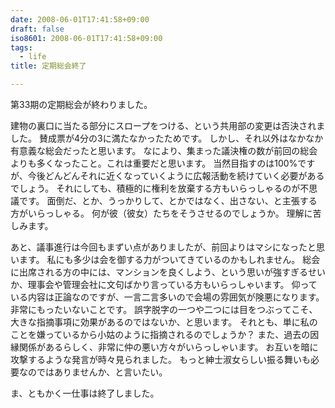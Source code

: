 ```yaml
---
date: 2008-06-01T17:41:58+09:00
draft: false
iso8601: 2008-06-01T17:41:58+09:00
tags:
  - life
title: 定期総会終了

---
```


第33期の定期総会が終わりました。

建物の裏口に当たる部分にスロープをつける、という共用部の変更は否決されました。
賛成票が4分の3に満たなかったためです。
しかし、それ以外はなかなか有意義な総会だったと思います。
なにより、集まった議決権の数が前回の総会よりも多くなったこと。これは重要だと思います。
当然目指すのは100%ですが、今後どんどんそれに近くなっていくように広報活動を続けていく必要があるでしょう。
それにしても、積極的に権利を放棄する方もいらっしゃるのが不思議です。
面倒だ、とか、うっかりして、とかではなく、出さない、と主張する方がいらっしゃる。
何が彼（彼女）たちをそうさせるのでしょうか。
理解に苦しみます。

あと、議事進行は今回もまずい点がありましたが、前回よりはマシになったと思います。
私にも多少は会を御する力がついてきているのかもしれません。
総会に出席される方の中には、マンションを良くしよう、という思いが強すぎるせいか、理事会や管理会社に文句ばかり言っている方もいらっしゃいます。
仰っている内容は正論なのですが、一言二言多いので会場の雰囲気が険悪になります。
非常にもったいないことです。
誤字脱字の一つや二つには目をつぶってこそ、大きな指摘事項に効果があるのではないか、と思います。
それとも、単に私のことを嫌っているから小姑のように指摘されるのでしょうか？
また、過去の因縁関係があるらしく、非常に仲の悪い方々がいらっしゃいます。
お互いを暗に攻撃するような発言が時々見られました。
もっと紳士淑女らしい振る舞いも必要なのではありませんか、と言いたい。

ま、ともかく一仕事は終了しました。
